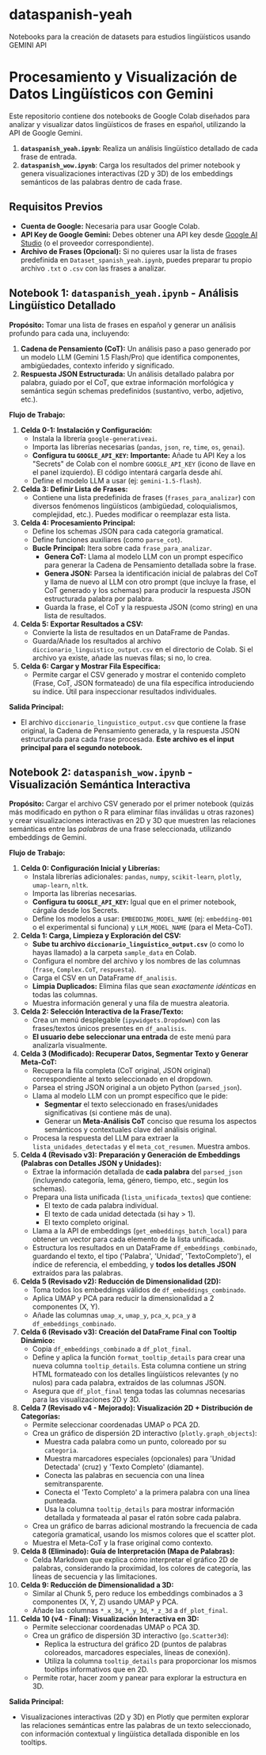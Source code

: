 # dataspanish-yeah
Notebooks para la creación de datasets para estudios lingüísticos usando GEMINI API

# Procesamiento y Visualización de Datos Lingüísticos con Gemini

Este repositorio contiene dos notebooks de Google Colab diseñados para analizar y visualizar datos lingüísticos de frases en español, utilizando la API de Google Gemini.

1.  **`dataspanish_yeah.ipynb`**: Realiza un análisis lingüístico detallado de cada frase de entrada.
2.  **`dataspanish_wow.ipynb`**: Carga los resultados del primer notebook y genera visualizaciones interactivas (2D y 3D) de los embeddings semánticos de las palabras dentro de cada frase.

## Requisitos Previos

*   **Cuenta de Google:** Necesaria para usar Google Colab.
*   **API Key de Google Gemini:** Debes obtener una API key desde [Google AI Studio](https://aistudio.google.com/) (o el proveedor correspondiente).
*   **Archivo de Frases (Opcional):** Si no quieres usar la lista de frases predefinida en `Dataset_spanish_yeah.ipynb`, puedes preparar tu propio archivo `.txt` o `.csv` con las frases a analizar.

## Notebook 1: `dataspanish_yeah.ipynb` - Análisis Lingüístico Detallado

**Propósito:** Tomar una lista de frases en español y generar un análisis profundo para cada una, incluyendo:

1.  **Cadena de Pensamiento (CoT):** Un análisis paso a paso generado por un modelo LLM (Gemini 1.5 Flash/Pro) que identifica componentes, ambigüedades, contexto inferido y significado.
2.  **Respuesta JSON Estructurada:** Un análisis detallado palabra por palabra, guiado por el CoT, que extrae información morfológica y semántica según schemas predefinidos (sustantivo, verbo, adjetivo, etc.).

**Flujo de Trabajo:**

1.  **Celda 0-1: Instalación y Configuración:**
    *   Instala la librería `google-generativeai`.
    *   Importa las librerías necesarias (`pandas`, `json`, `re`, `time`, `os`, `genai`).
    *   **Configura tu `GOOGLE_API_KEY`:** **Importante:** Añade tu API Key a los "Secrets" de Colab con el nombre `GOOGLE_API_KEY` (icono de llave en el panel izquierdo). El código intentará cargarla desde ahí.
    *   Define el modelo LLM a usar (ej: `gemini-1.5-flash`).
2.  **Celda 3: Definir Lista de Frases:**
    *   Contiene una lista predefinida de frases (`frases_para_analizar`) con diversos fenómenos lingüísticos (ambigüedad, coloquialismos, complejidad, etc.). Puedes modificar o reemplazar esta lista.
3.  **Celda 4: Procesamiento Principal:**
    *   Define los schemas JSON para cada categoría gramatical.
    *   Define funciones auxiliares (como `parse_cot`).
    *   **Bucle Principal:** Itera sobre cada `frase_para_analizar`.
        *   **Genera CoT:** Llama al modelo LLM con un prompt específico para generar la Cadena de Pensamiento detallada sobre la frase.
        *   **Genera JSON:** Parsea la identificación inicial de palabras del CoT y llama de nuevo al LLM con otro prompt (que incluye la frase, el CoT generado y los schemas) para producir la respuesta JSON estructurada palabra por palabra.
        *   Guarda la frase, el CoT y la respuesta JSON (como string) en una lista de resultados.
4.  **Celda 5: Exportar Resultados a CSV:**
    *   Convierte la lista de resultados en un DataFrame de Pandas.
    *   Guarda/Añade los resultados al archivo `diccionario_linguistico_output.csv` en el directorio de Colab. Si el archivo ya existe, añade las nuevas filas; si no, lo crea.
5.  **Celda 6: Cargar y Mostrar Fila Específica:**
    *   Permite cargar el CSV generado y mostrar el contenido completo (Frase, CoT, JSON formateado) de una fila específica introduciendo su índice. Útil para inspeccionar resultados individuales.

**Salida Principal:**

*   El archivo `diccionario_linguistico_output.csv` que contiene la frase original, la Cadena de Pensamiento generada, y la respuesta JSON estructurada para cada frase procesada. **Este archivo es el input principal para el segundo notebook.**

## Notebook 2: `dataspanish_wow.ipynb` - Visualización Semántica Interactiva

**Propósito:** Cargar el archivo CSV generado por el primer notebook (quizás más modificado en python o R para eliminar filas inválidas u otras razones) y crear visualizaciones interactivas en 2D y 3D que muestren las relaciones semánticas entre las *palabras* de una frase seleccionada, utilizando embeddings de Gemini.

**Flujo de Trabajo:**

1.  **Celda 0: Configuración Inicial y Librerías:**
    *   Instala librerías adicionales: `pandas`, `numpy`, `scikit-learn`, `plotly`, `umap-learn`, `nltk`.
    *   Importa las librerías necesarias.
    *   **Configura tu `GOOGLE_API_KEY`:** Igual que en el primer notebook, cárgala desde los Secrets.
    *   Define los modelos a usar: `EMBEDDING_MODEL_NAME` (ej: `embedding-001` o el experimental si funciona) y `LLM_MODEL_NAME` (para el Meta-CoT).
2.  **Celda 1: Carga, Limpieza y Exploración del CSV:**
    *   **Sube tu archivo `diccionario_linguistico_output.csv`** (o como lo hayas llamado) a la carpeta `sample_data` en Colab.
    *   Configura el nombre del archivo y los nombres de las columnas (`frase`, `Complex.CoT`, `respuesta`).
    *   Carga el CSV en un DataFrame `df_analisis`.
    *   **Limpia Duplicados:** Elimina filas que sean *exactamente idénticas* en todas las columnas.
    *   Muestra información general y una fila de muestra aleatoria.
3.  **Celda 2: Selección Interactiva de la Frase/Texto:**
    *   Crea un menú desplegable (`ipywidgets.Dropdown`) con las frases/textos únicos presentes en `df_analisis`.
    *   **El usuario debe seleccionar una entrada** de este menú para analizarla visualmente.
4.  **Celda 3 (Modificado): Recuperar Datos, Segmentar Texto y Generar Meta-CoT:**
    *   Recupera la fila completa (CoT original, JSON original) correspondiente al texto seleccionado en el dropdown.
    *   Parsea el string JSON original a un objeto Python (`parsed_json`).
    *   Llama al modelo LLM con un prompt específico que le pide:
        *   **Segmentar** el texto seleccionado en frases/unidades significativas (si contiene más de una).
        *   Generar un **Meta-Análisis CoT** conciso que resuma los aspectos semánticos y contextuales clave del análisis original.
    *   Procesa la respuesta del LLM para extraer la `lista_unidades_detectadas` y el `meta_cot_resumen`. Muestra ambos.
5.  **Celda 4 (Revisado v3): Preparación y Generación de Embeddings (Palabras con Detalles JSON y Unidades):**
    *   Extrae la información detallada de **cada palabra** del `parsed_json` (incluyendo categoría, lema, género, tiempo, etc., según los schemas).
    *   Prepara una lista unificada (`lista_unificada_textos`) que contiene:
        *   El texto de cada palabra individual.
        *   El texto de cada unidad detectada (si hay > 1).
        *   El texto completo original.
    *   Llama a la API de embeddings (`get_embeddings_batch_local`) para obtener un vector para cada elemento de la lista unificada.
    *   Estructura los resultados en un DataFrame `df_embeddings_combinado`, guardando el texto, el tipo ('Palabra', 'Unidad', 'TextoCompleto'), el índice de referencia, el embedding, y **todos los detalles JSON** extraídos para las palabras.
6.  **Celda 5 (Revisado v2): Reducción de Dimensionalidad (2D):**
    *   Toma todos los embeddings válidos de `df_embeddings_combinado`.
    *   Aplica UMAP y PCA para reducir la dimensionalidad a 2 componentes (X, Y).
    *   Añade las columnas `umap_x`, `umap_y`, `pca_x`, `pca_y` a `df_embeddings_combinado`.
7.  **Celda 6 (Revisado v3): Creación del DataFrame Final con Tooltip Dinámico:**
    *   Copia `df_embeddings_combinado` a `df_plot_final`.
    *   Define y aplica la función `format_tooltip_details` para crear una nueva columna `tooltip_details`. Esta columna contiene un string HTML formateado con los detalles lingüísticos relevantes (y no nulos) para cada palabra, extraídos de las columnas JSON.
    *   Asegura que `df_plot_final` tenga todas las columnas necesarias para las visualizaciones 2D y 3D.
8.  **Celda 7 (Revisado v4 - Mejorado): Visualización 2D + Distribución de Categorías:**
    *   Permite seleccionar coordenadas UMAP o PCA 2D.
    *   Crea un gráfico de dispersión 2D interactivo (`plotly.graph_objects`):
        *   Muestra cada palabra como un punto, coloreado por su `categoria`.
        *   Muestra marcadores especiales (opcionales) para 'Unidad Detectada' (cruz) y 'Texto Completo' (diamante).
        *   Conecta las palabras en secuencia con una línea semitransparente.
        *   Conecta el 'Texto Completo' a la primera palabra con una línea punteada.
        *   Usa la columna `tooltip_details` para mostrar información detallada y formateada al pasar el ratón sobre cada palabra.
    *   Crea un gráfico de barras adicional mostrando la frecuencia de cada categoría gramatical, usando los mismos colores que el scatter plot.
    *   Muestra el Meta-CoT y la frase original como contexto.
9.  **Celda 8 (Eliminado): Guía de Interpretación (Mapa de Palabras):**
    *   Celda Markdown que explica cómo interpretar el gráfico 2D de palabras, considerando la proximidad, los colores de categoría, las líneas de secuencia y las limitaciones.
10. **Celda 9: Reducción de Dimensionalidad a 3D:**
    *   Similar al Chunk 5, pero reduce los embeddings combinados a 3 componentes (X, Y, Z) usando UMAP y PCA.
    *   Añade las columnas `*_x_3d`, `*_y_3d`, `*_z_3d` a `df_plot_final`.
11. **Celda 10 (v4 - Final): Visualización Interactiva en 3D:**
    *   Permite seleccionar coordenadas UMAP o PCA 3D.
    *   Crea un gráfico de dispersión 3D interactivo (`go.Scatter3d`):
        *   Replica la estructura del gráfico 2D (puntos de palabras coloreados, marcadores especiales, líneas de conexión).
        *   Utiliza la columna `tooltip_details` para proporcionar los mismos tooltips informativos que en 2D.
    *   Permite rotar, hacer zoom y panear para explorar la estructura en 3D.

**Salida Principal:**

*   Visualizaciones interactivas (2D y 3D) en Plotly que permiten explorar las relaciones semánticas entre las palabras de un texto seleccionado, con información contextual y lingüística detallada disponible en los tooltips.
